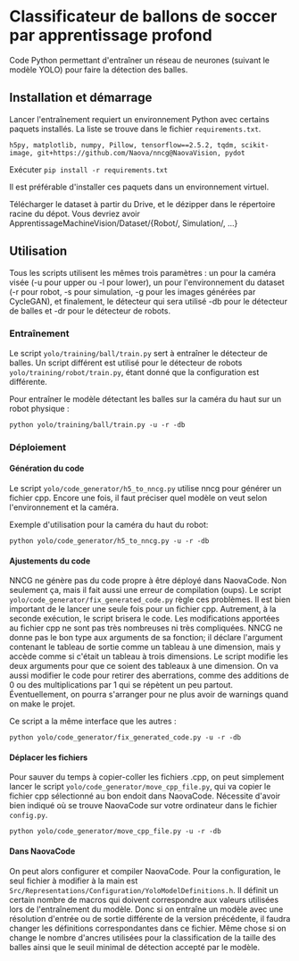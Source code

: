# Classificateur de ballons de soccer par apprentissage profond

Code Python permettant d'entraîner un réseau de neurones (suivant le modèle YOLO) pour faire la détection des balles.

## Installation et démarrage

Lancer l'entraînement requiert un environnement Python avec certains paquets installés. La liste se trouve dans le fichier `requirements.txt`.

`h5py, matplotlib, numpy, Pillow, tensorflow==2.5.2, tqdm, scikit-image, git+https://github.com/Naova/nncg@NaovaVision, pydot`

Exécuter `pip install -r requirements.txt`

Il est préférable d'installer ces paquets dans un environnement virtuel.

Télécharger le dataset à partir du Drive, et le dézipper dans le répertoire racine du dépot.
Vous devriez avoir ApprentissageMachineVision/Dataset/{Robot/, Simulation/, ...}

## Utilisation

Tous les scripts utilisent les mêmes trois paramètres : un pour la caméra visée (-u pour upper ou -l pour lower), un pour l'environnement du dataset (-r pour robot, -s pour simulation, -g pour les images générées par CycleGAN), et finalement, le détecteur qui sera utilisé -db pour le détecteur de balles et -dr pour le détecteur de robots.

### Entraînement

Le script `yolo/training/ball/train.py` sert à entraîner le détecteur de balles. Un script différent est utilisé pour le détecteur de robots `yolo/training/robot/train.py`, étant donné que la configuration est différente.

Pour entraîner le modèle détectant les balles sur la caméra du haut sur un robot physique :
```
python yolo/training/ball/train.py -u -r -db
```

### Déploiement

#### Génération du code

Le script `yolo/code_generator/h5_to_nncg.py` utilise nncg pour générer un fichier cpp. Encore une fois, il faut préciser quel modèle on veut selon l'environnement et la caméra.

Exemple d'utilisation pour la caméra du haut du robot:
```
python yolo/code_generator/h5_to_nncg.py -u -r -db
```

#### Ajustements du code

NNCG ne génère pas du code propre à être déployé dans NaovaCode. Non seulement ça, mais il fait aussi une erreur de compilation (oups). Le script `yolo/code_generator/fix_generated_code.py` règle ces problèmes. Il est bien important de le lancer une seule fois pour un fichier cpp. Autrement, à la seconde exécution, le script brisera le code.
Les modifications apportées au fichier cpp ne sont pas très nombreuses ni très compliquées. NNCG ne donne pas le bon type aux arguments de sa fonction; il déclare l'argument contenant le tableau de sortie comme un tableau à une dimension, mais y accède comme si c'était un tableau à trois dimensions. Le script modifie les deux arguments pour que ce soient des tableaux à une dimension. On va aussi modifier le code pour retirer des aberrations, comme des additions de 0 ou des multiplications par 1 qui se répètent un peu partout.
Éventuellement, on pourra s'arranger pour ne plus avoir de warnings quand on make le projet.

Ce script a la même interface que les autres :
```
python yolo/code_generator/fix_generated_code.py -u -r -db
```

#### Déplacer les fichiers

Pour sauver du temps à copier-coller les fichiers .cpp, on peut simplement lancer le script `yolo/code_generator/move_cpp_file.py`, qui va copier le fichier cpp sélectionné au bon endoit dans NaovaCode. Nécessite d'avoir bien indiqué où se trouve NaovaCode sur votre ordinateur dans le fichier `config.py`.

```
python yolo/code_generator/move_cpp_file.py -u -r -db
```

#### Dans NaovaCode

On peut alors configurer et compiler NaovaCode.
Pour la configuration, le seul fichier à modifier à la main est `Src/Representations/Configuration/YoloModelDefinitions.h`.
Il définit un certain nombre de macros qui doivent correspondre aux valeurs utilisées lors de l'entraînement du modèle.
Donc si on entraîne un modèle avec une résolution d'entrée ou de sortie différente de la version précédente, il faudra changer les définitions correspondantes dans ce fichier. Même chose si on change le nombre d'ancres utilisées pour la classification de la taille des balles ainsi que le seuil minimal de détection accepté par le modèle.
